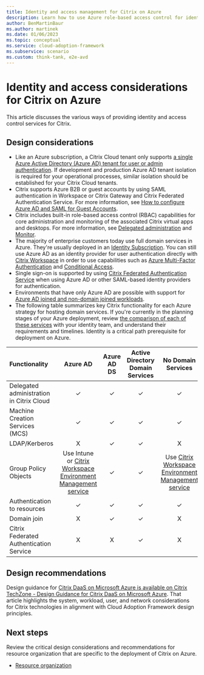 ```yaml
---
title: Identity and access management for Citrix on Azure
description: Learn how to use Azure role-based access control for identity and access management in your Citrix virtual desktop infrastructure.
author: BenMartinBaur
ms.author: martinek
ms.date: 01/06/2023
ms.topic: conceptual
ms.service: cloud-adoption-framework
ms.subservice: scenario
ms.custom: think-tank, e2e-avd
---
```


# Identity and access considerations for Citrix on Azure

This article discusses the various ways of providing identity and access control services for Citrix.

## Design considerations

- Like an Azure subscription, a Citrix Cloud tenant only supports [a single Azure Active Directory (Azure AD) tenant for user or admin authentication](https://docs.citrix.com/en-us/citrix-workspace/secure.html#azure-active-directory). If development and production Azure AD tenant isolation is required for your operational processes, similar isolation should be established for your Citrix Cloud tenants.
- Citrix supports Azure B2B or guest accounts by using SAML authentication in Workspace or Citrix Gateway and Citrix Federated Authentication Service. For more information, see [How to configure Azure AD and SAML for Guest Accounts](https://support.citrix.com/article/CTX312151/how-to-configure-azure-ad-and-saml-tech-preview-for-guest-accounts).
- Citrix includes built-in role-based access control (RBAC) capabilities for core administration and monitoring of the associated Citrix virtual apps and desktops. For more information, see [Delegated administration](https://docs.citrix.com/en-us/citrix-daas/manage-deployment/delegated-administration.html) and [Monitor](https://docs.citrix.com/en-us/citrix-daas/monitor.html).
- The majority of enterprise customers today use full domain services in Azure. They're usually deployed in an [Identity Subscription](/azure/cloud-adoption-framework/ready/landing-zone/). You can still use Azure AD as an identity provider for user authentication directly with [Citrix Workspace](https://docs.citrix.com/en-us/citrix-workspace/secure.html#azure-active-directory) in order to use capabilities such as [Azure Multi-Factor Authentication](/azure/active-directory/authentication/concept-mfa-howitworks) and [Conditional Access](/azure/active-directory/conditional-access/overview).
- Single sign-on is supported by using [Citrix Federated Authentication Service](https://docs.citrix.com/en-us/federated-authentication-service/deployment-architectures/azure-ad.html) when using Azure AD or other SAML-based identity providers for authentication.
- Environments that have only Azure AD are possible with support for [Azure AD joined and non-domain joined workloads](https://docs.citrix.com/en-us/citrix-daas/install-configure/azure-joined-ndj-vda-configuration.html).
- The following table summarizes key Citrix functionality for each Azure strategy for hosting domain services. If you're currently in the planning stages of your Azure deployment, review [the comparison of each of these services](/azure/active-directory-domain-services/compare-identity-solutions) with your identity team, and understand their requirements and timelines. Identity is a critical path prerequisite for deployment on Azure.

| Functionality | Azure AD | Azure AD DS | Active Directory Domain Services | No Domain Services |
|:----|:----:|:----:|:----:|:----:|
| Delegated administration in Citrix Cloud | ✓ | ✓ | ✓ | ✓ |
| Machine Creation Services (MCS) | ✓ | ✓ | ✓ | ✓ |
| LDAP/Kerberos | X | ✓ | ✓ | X |
| Group Policy Objects | Use Intune or [Citrix Workspace Environment Management service](https://docs.citrix.com/en-us/workspace-environment-management/service/manage-non-domain-joined-machines.html) | ✓ | ✓ | Use [Citrix Workspace Environment Management service](https://docs.citrix.com/en-us/workspace-environment-management/service/manage-non-domain-joined-machines.html) |
| Authentication to resources | ✓ | ✓ | ✓ | ✓ |
| Domain join | X | ✓ | ✓ | X |
| Citrix Federated Authentication Service | X | X | ✓ | X |

## Design recommendations

Design guidance for [Citrix DaaS on Microsoft Azure is available on Citrix TechZone - Design Guidance for Citrix DaaS on Microsoft Azure](https://docs.citrix.com/en-us/tech-zone/toc/by-solution/daas-for-azure/design-guidance.html). That article highlights the system, workload, user, and network considerations for Citrix technologies in alignment with Cloud Adoption Framework design principles.

## Next steps

Review the critical design considerations and recommendations for resource organization that are specific to the deployment of Citrix on Azure.

- [Resource organization](citrix-resource-organization.md)

